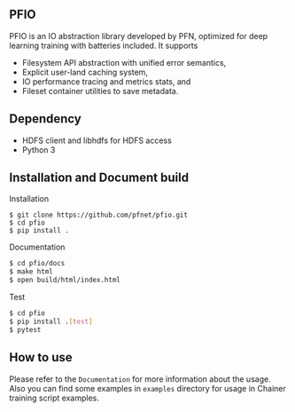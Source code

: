 ## PFIO

PFIO is an IO abstraction library developed by PFN, optimized for deep
learning training with batteries included. It supports

- Filesystem API abstraction with unified error semantics,
- Explicit user-land caching system,
- IO performance tracing and metrics stats, and
- Fileset container utilities to save metadata.


## Dependency

- HDFS client and libhdfs for HDFS access
- Python 3

## Installation and Document build

Installation

```shell
$ git clone https://github.com/pfnet/pfio.git
$ cd pfio
$ pip install .
```

Documentation
```sh
$ cd pfio/docs
$ make html
$ open build/html/index.html
```

Test
```sh
$ cd pfio
$ pip install .[test]
$ pytest
```

## How to use

Please refer to the `Documentation` for more information about the usage.
Also you can find some examples in
`examples` directory for usage in Chainer training script examples.
